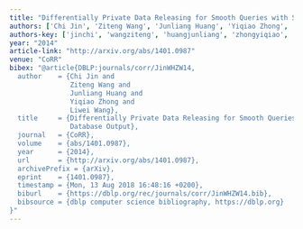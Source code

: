 ```yaml
---
title: "Differentially Private Data Releasing for Smooth Queries with Synthetic Database Output"
authors: ['Chi Jin', 'Ziteng Wang', 'Junliang Huang', 'Yiqiao Zhong', 'Liwei Wang 0001']
authors-key: ['jinchi', 'wangziteng', 'huangjunliang', 'zhongyiqiao', 'wangliwei']
year: "2014"
article-link: "http://arxiv.org/abs/1401.0987"
venue: "CoRR"
bibex: "@article{DBLP:journals/corr/JinWHZW14,
  author    = {Chi Jin and
               Ziteng Wang and
               Junliang Huang and
               Yiqiao Zhong and
               Liwei Wang},
  title     = {Differentially Private Data Releasing for Smooth Queries with Synthetic
               Database Output},
  journal   = {CoRR},
  volume    = {abs/1401.0987},
  year      = {2014},
  url       = {http://arxiv.org/abs/1401.0987},
  archivePrefix = {arXiv},
  eprint    = {1401.0987},
  timestamp = {Mon, 13 Aug 2018 16:48:16 +0200},
  biburl    = {https://dblp.org/rec/journals/corr/JinWHZW14.bib},
  bibsource = {dblp computer science bibliography, https://dblp.org}
}"
---
```

